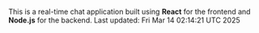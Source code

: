This is a real-time chat application built using **React** for the frontend and **Node.js** for the backend.
Last updated: Fri Mar 14 02:14:21 UTC 2025
